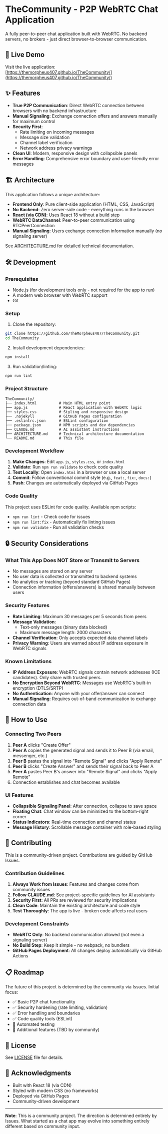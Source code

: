 # TheCommunity - P2P WebRTC Chat Application

A fully peer-to-peer chat application built with WebRTC. No backend servers, no brokers - just direct browser-to-browser communication.

## 🚀 Live Demo

Visit the live application: [https://themorpheus407.github.io/TheCommunity/](https://themorpheus407.github.io/TheCommunity/)

## ✨ Features

- **True P2P Communication**: Direct WebRTC connection between browsers with no backend infrastructure
- **Manual Signaling**: Exchange connection offers and answers manually for maximum control
- **Security First**:
  - Rate limiting on incoming messages
  - Message size validation
  - Channel label verification
  - Network address privacy warnings
- **Clean UI**: Modern, responsive design with collapsible panels
- **Error Handling**: Comprehensive error boundary and user-friendly error messages

## 🏗️ Architecture

This application follows a unique architecture:

- **Frontend Only**: Pure client-side application (HTML, CSS, JavaScript)
- **No Backend**: Zero server-side code - everything runs in the browser
- **React (via CDN)**: Uses React 18 without a build step
- **WebRTC DataChannel**: Peer-to-peer communication using RTCPeerConnection
- **Manual Signaling**: Users exchange connection information manually (no signaling server)

See [ARCHITECTURE.md](ARCHITECTURE.md) for detailed technical documentation.

## 🛠️ Development

### Prerequisites

- Node.js (for development tools only - not required for the app to run)
- A modern web browser with WebRTC support
- Git

### Setup

1. Clone the repository:
```bash
git clone https://github.com/TheMorpheus407/TheCommunity.git
cd TheCommunity
```

2. Install development dependencies:
```bash
npm install
```

3. Run validation/linting:
```bash
npm run lint
```

### Project Structure

```
TheCommunity/
├── index.html          # Main HTML entry point
├── app.js              # React application with WebRTC logic
├── styles.css          # Styling and responsive design
├── .nojekyll           # GitHub Pages configuration
├── .eslintrc.json      # ESLint configuration
├── package.json        # NPM scripts and dev dependencies
├── CLAUDE.md           # AI assistant instructions
├── ARCHITECTURE.md     # Technical architecture documentation
└── README.md           # This file
```

### Development Workflow

1. **Make Changes**: Edit `app.js`, `styles.css`, or `index.html`
2. **Validate**: Run `npm run validate` to check code quality
3. **Test Locally**: Open `index.html` in a browser or use a local server
4. **Commit**: Follow conventional commit style (e.g., `feat:`, `fix:`, `docs:`)
5. **Push**: Changes are automatically deployed via GitHub Pages

### Code Quality

This project uses ESLint for code quality. Available npm scripts:

- `npm run lint` - Check code for issues
- `npm run lint:fix` - Automatically fix linting issues
- `npm run validate` - Run all validation checks

## 🔒 Security Considerations

### What This App Does NOT Store or Transmit to Servers

- No messages are stored on any server
- No user data is collected or transmitted to backend systems
- No analytics or tracking (beyond standard GitHub Pages)
- Connection information (offers/answers) is shared manually between users

### Security Features

- **Rate Limiting**: Maximum 30 messages per 5 seconds from peers
- **Message Validation**:
  - Text-only messages (binary data blocked)
  - Maximum message length: 2000 characters
- **Channel Verification**: Only accepts expected data channel labels
- **Privacy Warning**: Users are warned about IP address exposure in WebRTC signals

### Known Limitations

- **IP Address Exposure**: WebRTC signals contain network addresses (ICE candidates). Only share with trusted peers.
- **No Encryption Beyond WebRTC**: Messages use WebRTC's built-in encryption (DTLS/SRTP)
- **No Authentication**: Anyone with your offer/answer can connect
- **Manual Signaling**: Requires out-of-band communication to exchange connection data

## 📖 How to Use

### Connecting Two Peers

1. **Peer A** clicks "Create Offer"
2. **Peer A** copies the generated signal and sends it to Peer B (via email, messenger, etc.)
3. **Peer B** pastes the signal into "Remote Signal" and clicks "Apply Remote"
4. **Peer B** clicks "Create Answer" and sends their signal back to Peer A
5. **Peer A** pastes Peer B's answer into "Remote Signal" and clicks "Apply Remote"
6. Connection establishes and chat becomes available

### UI Features

- **Collapsible Signaling Panel**: After connection, collapse to save space
- **Floating Chat**: Chat window can be minimized to the bottom-right corner
- **Status Indicators**: Real-time connection and channel status
- **Message History**: Scrollable message container with role-based styling

## 🤝 Contributing

This is a community-driven project. Contributions are guided by GitHub Issues.

### Contribution Guidelines

1. **Always Work from Issues**: Features and changes come from community issues
2. **Follow CLAUDE.md**: See project-specific guidelines for AI assistants
3. **Security First**: All PRs are reviewed for security implications
4. **Clean Code**: Maintain the existing architecture and code style
5. **Test Thoroughly**: The app is live - broken code affects real users

### Development Constraints

- **WebRTC Only**: No backend communication allowed (not even a signaling server)
- **No Build Step**: Keep it simple - no webpack, no bundlers
- **GitHub Pages Deployment**: All changes deploy automatically via GitHub Actions

## 📋 Roadmap

The future of this project is determined by the community via Issues. Initial focus:

- ✅ Basic P2P chat functionality
- ✅ Security hardening (rate limiting, validation)
- ✅ Error handling and boundaries
- ✅ Code quality tools (ESLint)
- 🔄 Automated testing
- 📝 Additional features (TBD by community)

## 📄 License

See [LICENSE](LICENSE) file for details.

## 🙏 Acknowledgments

- Built with React 18 (via CDN)
- Styled with modern CSS (no frameworks)
- Deployed via GitHub Pages
- Community-driven development

---

**Note**: This is a community project. The direction is determined entirely by Issues. What started as a chat app may evolve into something entirely different based on community input.
